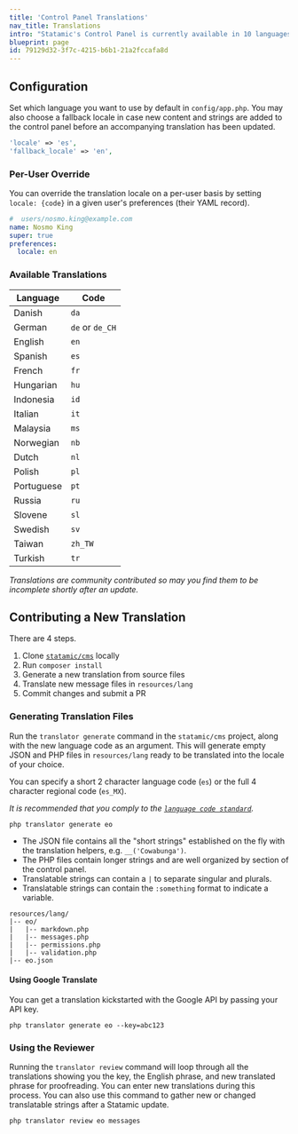 ```yaml
---
title: 'Control Panel Translations'
nav_title: Translations
intro: "Statamic's Control Panel is currently available in 10 languages. We always welcome new translations!"
blueprint: page
id: 79129d32-3f7c-4215-b6b1-21a2fccafa8d
---
```

## Configuration

Set which language you want to use by default in `config/app.php`. You may also choose a fallback locale in case new content and strings are added to the control panel before an accompanying translation has been updated.

``` php
'locale' => 'es',
'fallback_locale' => 'en',
```

### Per-User Override

You can override the translation locale on a per-user basis by setting `locale: {code}` in a given user's preferences (their YAML record).

``` yaml
#  users/nosmo.king@example.com
name: Nosmo King
super: true
preferences:
  locale: en
```

### Available Translations

| Language | Code |
|----------|------|
| Danish | `da` |
| German | `de` or `de_CH` |
| English | `en` |
| Spanish | `es` |
| French | `fr` |
| Hungarian | `hu` |
| Indonesia | `id` |
| Italian | `it` |
| Malaysia | `ms` |
| Norwegian | `nb` |
| Dutch | `nl` |
| Polish | `pl` |
| Portuguese | `pt` |
| Russia | `ru` |
| Slovene | `sl` |
| Swedish | `sv` |
| Taiwan | `zh_TW` |
| Turkish | `tr` |

_Translations are community contributed so may you find them to be incomplete shortly after an update._

## Contributing a New Translation

There are 4 steps.

1. Clone [`statamic/cms`](https://github.com/statamic/cms) locally
2. Run `composer install`
3. Generate a new translation from source files
4. Translate new message files in `resources/lang`
5. Commit changes and submit a PR

### Generating Translation Files

Run the `translator generate` command in the `statamic/cms` project, along with the new language code as an argument. This will generate empty JSON and PHP files in `resources/lang` ready to be translated into the locale of your choice.

You can specify a short 2 character language code (`es`) or the full 4 character regional code (`es_MX`). 

_It is recommended that you comply to the [`language code standard`](https://www.science.co.il/language/Codes.php)._

``` shell
php translator generate eo
```

- The JSON file contains all the "short strings" established on the fly with the translation helpers, e.g. `__('Cowabunga')`.
- The PHP files contain longer strings and are well organized by section of the control panel.
- Translatable strings can contain a `|` to separate singular and plurals.
- Translatable strings can contain the `:something` format to indicate a variable.

``` files theme:serendipity-light
resources/lang/
|-- eo/
|   |-- markdown.php
|   |-- messages.php
|   |-- permissions.php
|   |-- validation.php
|-- eo.json
```

#### Using Google Translate

You can get a translation kickstarted with the Google API by passing your API key.

``` shell
php translator generate eo --key=abc123
```

### Using the Reviewer

Running the `translator review` command will loop through all the translations showing you the key, the English phrase, and new translated phrase for proofreading. You can enter new translations during this process. You can also use this command to gather new or changed translatable strings after a Statamic update.

``` shell
php translator review eo messages
```
